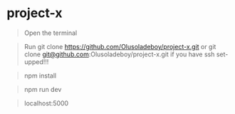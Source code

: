# project-x

> Open the terminal

> Run git clone https://github.com/Olusoladeboy/project-x.git or git clone git@github.com:Olusoladeboy/project-x.git if you have ssh set-upped!!!

> npm install

> npm run dev

> localhost:5000